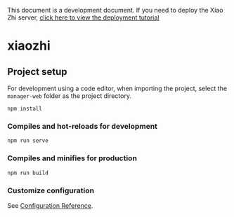 This document is a development document. If you need to deploy the Xiao Zhi server, [click here to view the deployment tutorial](../../README.md#deployment-documentation)

# xiaozhi

## Project setup

For development using a code editor, when importing the project, select the `manager-web` folder as the project directory.

```
npm install
```

### Compiles and hot-reloads for development

```
npm run serve
```

### Compiles and minifies for production

```
npm run build
```

### Customize configuration

See [Configuration Reference](https://cli.vuejs.org/config/).
